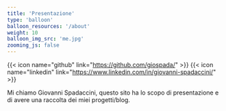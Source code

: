 ```yaml
---
title: 'Presentazione'
type: 'balloon'
balloon_resources: '/about'
weight: 10
balloon_img_src: 'me.jpg'
zooming_js: false
---
```


{{< icon name="github" link="https://github.com/giospada/" >}}
{{< icon name="linkedin" link="https://www.linkedin.com/in/giovanni-spadaccini/" >}}

Mi chiamo Giovanni Spadaccini, questo sito ha lo scopo di presentazione e di avere una raccolta dei miei progetti/blog.
